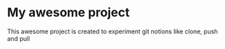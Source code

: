 # My awesome project

This awesome project is created to experiment git notions like clone, push and pull
